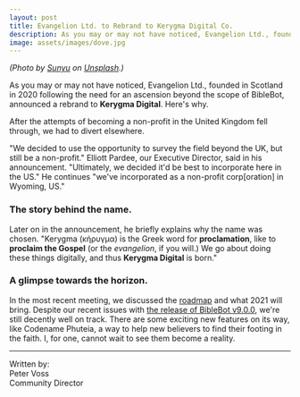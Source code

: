 ```yaml
---
layout: post
title: Evangelion Ltd. to Rebrand to Kerygma Digital Co.
description: As you may or may not have noticed, Evangelion Ltd., founded in Scotland in 2020 following the need for an ascension beyond the scope of BibleBot, announced a rebrand to Kerygma Digital. Here's why.
image: assets/images/dove.jpg
---
```


*(Photo by [Sunyu](https://unsplash.com/@sunyu?utm_source=unsplash&utm_medium=referral&utm_content=creditCopyText) on [Unsplash](https://unsplash.com/s/photos/dove?utm_source=unsplash&utm_medium=referral&utm_content=creditCopyText).)*

As you may or may not have noticed, Evangelion Ltd., founded in Scotland in 2020 following the need for an ascension beyond the scope of BibleBot, announced a rebrand to **Kerygma Digital**. Here's why.  

After the attempts of becoming a non-profit in the United Kingdom fell through, we had to divert elsewhere.  

"We decided to use the opportunity to survey the field beyond the UK, but still be a non-profit." Elliott Pardee, our Executive Director, said in his announcement. "Ultimately, we decided it'd be best to incorporate here in the US." He continues "we've incorporated as a non-profit corp[oration] in Wyoming, US."  

### The story behind the name.
Later on in the announcement, he briefly explains why the name was chosen. "Kerygma (κήρυγμα) is the Greek word for **proclamation**, like to **proclaim the Gospel** (or the _evangelion_, if you will.) We go about doing these things digitally, and thus **Kerygma Digital** is born."  

### A glimpse towards the horizon.
In the most recent meeting, we discussed the [roadmap](https://time.graphics/line/452039) and what 2021 will bring. Despite our recent issues with [the release of BibleBot v9.0.0](https://biblebot.xyz/blog/v9-changes/), we're still decently well on track. There are some exciting new features on its way, like Codename Phuteia, a way to help new believers to find their footing in the faith. I, for one, cannot wait to see them become a reality.

---

Written by:   
Peter Voss  
Community Director
